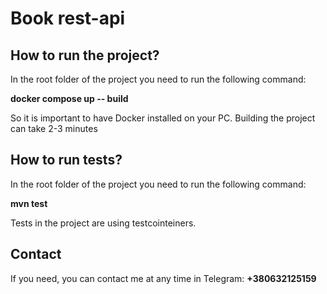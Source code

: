 <h1>Book rest-api</h1>

<h2>How to run the project?</h2>
<p>In the root folder of the project you need to run the following command:</p>
<p><b>docker compose up -- build</b></p>

<p>So it is important to have Docker installed on your PC. Building the project can take 2-3 minutes</p>

<h2>How to run tests?</h2>

<p>In the root folder of the project you need to run the following command:</p>
<p><b>mvn test</b></p>

<p>Tests in the project are using testcointeiners.</p>

<h2>Contact</h2>
<p> If you need, you can contact me at any time in Telegram: <b>+380632125159</b></p>
